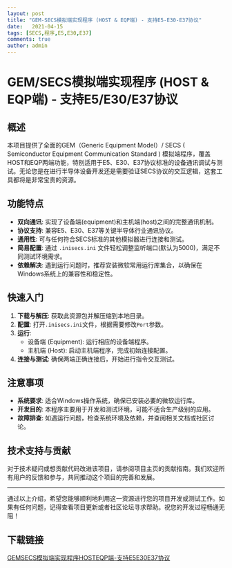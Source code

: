 ```yaml
---
layout: post
title: "GEM-SECS模拟端实现程序 (HOST & EQP端) - 支持E5-E30-E37协议"
date:   2021-04-15
tags: [SECS,程序,E5,E30,E37]
comments: true
author: admin
---
```

# GEM/SECS模拟端实现程序 (HOST & EQP端) - 支持E5/E30/E37协议

## 概述

本项目提供了全面的GEM（Generic Equipment Model）/ SECS ( Semiconductor Equipment Communication Standard ) 模拟端程序，覆盖HOST和EQP两端功能，特别适用于E5、E30、E37协议标准的设备通讯调试与测试。无论您是在进行半导体设备开发还是需要验证SECS协议的交互逻辑，这套工具都将是非常宝贵的资源。

## 功能特点

- **双向通讯**: 实现了设备端(equipment)和主机端(host)之间的完整通讯机制。
- **协议支持**: 兼容E5、E30、E37等关键半导体行业通讯协议。
- **通用性**: 可与任何符合SECS标准的其他模拟器进行连接和测试。
- **简易配置**: 通过 `.inisecs.ini` 文件轻松调整监听端口(默认为5000)，满足不同测试环境需求。
- **依赖解决**: 遇到运行问题时，推荐安装微软常用运行库集合，以确保在Windows系统上的兼容性和稳定性。

## 快速入门

1. **下载与解压**: 获取此资源包并解压缩到本地目录。
2. **配置**: 打开`.inisecs.ini`文件，根据需要修改`Port`参数。
3. **运行**:
   - 设备端 (Equipment): 运行相应的设备端程序。
   - 主机端 (Host): 启动主机端程序，完成初始连接配置。
4. **连接与测试**: 确保两端正确连接后，开始进行指令交互测试。
   
## 注意事项

- **系统要求**: 适合Windows操作系统，确保已安装必要的微软运行库。
- **开发目的**: 本程序主要用于开发和测试环境，可能不适合生产级别的应用。
- **故障排查**: 如遇运行问题，检查系统环境及依赖，并查阅相关文档或社区讨论。

## 技术支持与贡献

对于技术疑问或想贡献代码改进该项目，请参阅项目主页的贡献指南。我们欢迎所有用户的反馈和参与，共同推动这个项目的完善和发展。

---

通过以上介绍，希望您能够顺利地利用这一资源进行您的项目开发或测试工作。如果有任何问题，记得查看项目更新或者社区论坛寻求帮助。祝您的开发过程畅通无阻！

## 下载链接

[GEMSECS模拟端实现程序HOSTEQP端-支持E5E30E37协议](https://pan.quark.cn/s/88fe213ac43c)